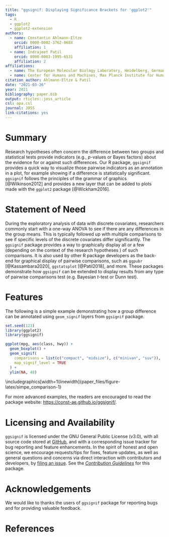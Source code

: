 ```yaml
---
title: "ggsignif: Displaying Significance Brackets for 'ggplot2'"
tags:
  - R
  - ggplot2
  - ggplot2-extension
authors:
  - name: Constantin Ahlmann-Eltze
    orcid: 0000-0002-3762-068X
    affiliation: 1
  - name: Indrajeet Patil
    orcid: 0000-0003-1995-6531
    affiliation: 2
affiliations:
  - name: The European Molecular Biology Laboratory, Heidelberg, Germany
  - name: Center for Humans and Machines, Max Planck Institute for Human Development, Berlin, Germany
citation_author: Ahlmann-Eltze & Patil 
date: "2021-03-26"
year: 2021
bibliography: paper.bib
output: rticles::joss_article
csl: apa.csl
journal: JOSS
link-citations: yes
---
```




# Summary

Research hypotheses often concern the difference between two groups and
statistical tests provide indicators (e.g., *p*-values or Bayes factors) about
the evidence for or against such differences. Our R package, `ggsignif` provides
a quick way to visualize those pairwise indicators as an annotation in a plot,
for example showing if a difference is statistically significant. `ggsignif`
follows the principles of the grammar of graphics [@Wilkinson2012] and provides
a new layer that can be added to plots made with the `ggplot2` package
[@Wickham2016].

# Statement of Need

During the exploratory analysis of data with discrete covariates, researchers
commonly start with a one-way ANOVA to see if there are any differences in the
group means. This is typically followed up with multiple comparisons to see if
specific levels of the discrete covariates differ significantly. The `ggsignif`
package provides a way to graphically display all or a few (depending on the
context of the research hypotheses ) of such comparisons. It is also used by
other R package developers as the back-end for graphical display of pairwise
comparisons, such as `ggpubr` [@Kassambara2020], `ggstatsplot` [@Patil2018], and
more. These packages demonstrate how `ggsignif` can be extended to display
results from any type of pairwise comparisons test (e.g. Bayesian *t*-test or
Dunn test).

# Features

The following is a simple example demonstrating how a group difference can be
annotated using `geom_signif` layers from `ggsignif` package.


```r
set.seed(123)
library(ggplot2)
library(ggsignif)

ggplot(mpg, aes(class, hwy)) +
  geom_boxplot() +
  geom_signif(
    comparisons = list(c("compact", "midsize"), c("minivan", "suv")),
    map_signif_level = TRUE
  ) +
  ylim(NA, 48)
```


\includegraphics[width=1\linewidth]{paper_files/figure-latex/simpe_comparison-1} 

For more advanced examples, the readers are encouraged to read the package
website: <https://const-ae.github.io/ggsignif/>.

# Licensing and Availability

`ggsignif` is licensed under the GNU General Public License (v3.0), with all
source code stored at [GitHub](https://github.com/const-ae/ggsignif), and with a
corresponding issue tracker for bug reporting and feature enhancements. In the
spirit of honest and open science, we encourage requests/tips for fixes, feature
updates, as well as general questions and concerns via direct interaction with
contributors and developers, by [filing an issue](https://github.com/const-ae/ggsignif/issues). See the
[*Contribution Guidelines*](https://github.com/const-ae/ggsignif/blob/master/CODE_OF_CONDUCT.md) for this package.

# Acknowledgements

We would like to thanks the users of `ggsignif` package for reporting bugs and
for providing valuable feedback.

# References
